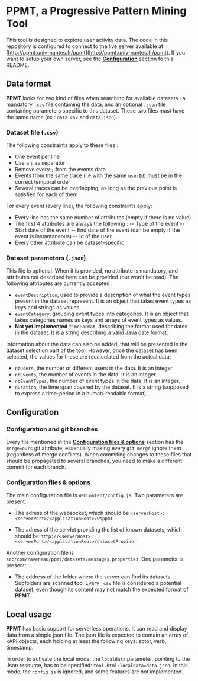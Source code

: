 # PPMT, a Progressive Pattern Mining Tool

This tool is designed to explore user activity data.
The code in this repository is configured to connect to the live server available at [http://ppmt.univ-nantes.fr/ppmt](http://ppmt.univ-nantes.fr/ppmt). If you want to setup your own server, see the **[Configuration](#configuration)** section fo this README. 

## Data format

**PPMT** looks for two kind of files when searching for available datasets : a mandatory `.csv` file containing the data, and an optional `.json` file containing parameters specific to this dataset. These two files must have the same name (ex : `data.csv` and `data.json`).

### Dataset file (`.csv`)

The following constraints apply to these files :

- One event per line
- Use a `;` as separator
- Remove every `;` from the events data
- Events from the same trace (i.e with the same `userId`) must be in the correct temporal order 
- Several traces can be overlapping, as long as the previous point is satisfied for each of them

For every event (every line), the following constraints apply:

- Every line has the same number of attributes (empty if there is no value)
- The first 4 attributes are always the following :
-- Type of the event
-- Start date of the event
-- End date of the event (can be empty if the event is instantaneous)
-- Id of the user 
- Every other attribute can be dataset-specific

### Dataset parameters (`.json`)

This file is optional. When it is provided, no attribute is mandatory, and attributes not described here can be provided (but won't be read). The following attributes are currently accepted :

- `eventDescription`, used to provide a description of what the event types present in the dataset represent. It is an object that takes event types as keys and strings as values. 
- `eventCategory`, grouping event types into categories. It is an object that takes categories names as keys and arrays of event types as values.
- **Not yet implemented** `timeFormat`, describing the format used for dates in the dataset. It is a string describing a valid [Java date format](http://docs.oracle.com/javase/7/docs/api/java/text/SimpleDateFormat.html).

Information about the data can also be added, that will be presented in the dataset selection part of the tool. However, once the dataset has been selected, the values for these are recalculated from the actual data:

- `nbUsers`, the number of different users in the data. It is an integer.
- `nbEvents`, the number of events in the data. It is an integer.
- `nbEventTypes`, the number of event types in the data. It is an integer.
- `duration`, the time span covered by the dataset. It is a string (supposed to express a time-period in a human-readable format).

## Configuration

### Configuration and git branches

Every file mentioned in the **[Configuration files & options](#configuration-files--options)** section has the `merge=ours` git attribute, essentially making every `git merge` ignore them (regardless of merge conflicts). When commiting changes to these files that should be propagated to several branches, you need to make a different commit for each branch.

### Configuration files & options

The main configuration file is `WebContent/config.js`. Two parameters are present:

- The adress of the websocket, which should be `<serverHost>:<serverPort>/<applicationRoot>/wsppmt`

- The adress of the servlet providing the list of known datasets, which should be `http://<serverHost>:<serverPort>/<applicationRoot>/datasetProvider`

Another configuration file is `src/com/raveneau/ppmt/datasets/messages.properties`. One parameter is present:

- The address of the folder where the server can find its datasets. Subfolders are scanned too. Every `.csv` file is considered a potential dataset, even though its content may not match the expected format of **PPMT**.

## Local usage

**PPMT** has basic support for serverless operations. It can read and
display data from a simple json file. The json file is expected to
contain an array of xAPI objects, each holding at least the following keys: actor, verb, timestamp.

In order to activate the local mode, the `localdata` parameter,
pointing to the Json resource, has to be specified:
`tool.html?localdata=data.json`. In this mode, the `config.js` is
ignored, and some features are not implemented.
